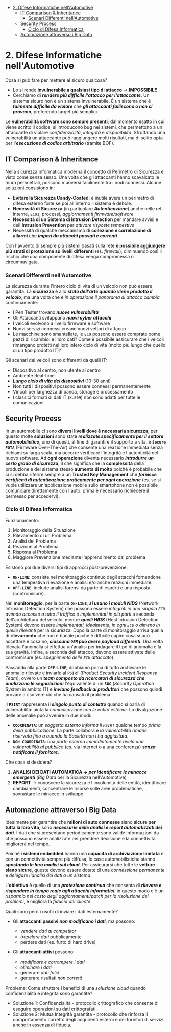 - [2. Difese Informatiche nell'Automotive](#2-difese-informatiche-nellautomotive)
  - [IT Comparison & Inheritance](#it-comparison--inheritance)
    - [Scenari Differenti nell'Automotive](#scenari-differenti-nellautomotive)
  - [Security Process](#security-process)
    - [Ciclo di Difesa Informatica](#ciclo-di-difesa-informatica)
  - [Automazione attraverso i Big Data](#automazione-attraverso-i-big-data)

# 2. Difese Informatiche nell'Automotive

Cosa si può fare per mettere al sicuro qualcosa?

- Lo si rende **invulnerabile a qualsiasi tipo di attacco** &rarr; **IMPOSSIBILE**
- Cerchiamo di ***rendere più difficile l'attacco per l'attaccante***. Un sistema sicuro non è un sistema invulnerabile. È un sistema che è ***talmente difficile da violare*** che ***gli attaccanti falliscono o non ci provano***, preferendo target più semplici.

Le **vulnerabilità software sono sempre presenti**; dal momento esatto in cui viene scritto il codice, si introducono bug nei sistemi, che permettono a un attaccante di violare *confidenzialità*, *integrità* e *disponibilità*. Sfruttando una vulnerabilità un attaccante può raggiungere molti risultati, ma di solito opta per l'***esecuzione di codice arbitrario*** (tramite BOF).

## IT Comparison & Inheritance

Nella sicurezza informatica moderna il concetto di Perimetro di Sicurezza è visto come senza senso. Una volta che gli attaccanti hanno scavalcato le mura perimetrali, possono muoversi facilmente tra i nodi connessi. Alcune soluzioni consistono in:

- **Evitare la Sicurezza Candy-Coated**: è inutile avere un perimetro di difesa esterno forte se poi all'interno il sistema è debole.
- **Necessità di Sicurezza** (in particolare ***Autenticazione***) anche nelle reti interne, `ECUs`, processi, *aggiornamenti firmware/software*
- **Necessità di un Sistema di Intrusion Detection** per mandare avvisi e dell'**Intrusion Prevention** per *attivare risposte tempestive*
- Necessità di qualche meccanismo di **collezione e correlazione di allarmi** che ***impari da attacchi passati e correnti***

Con l'avvento di sempre più sistemi basati sulla rete **è possibile aggiungere più strati di protezione su livelli differenti** (es. *firewall*), diminuendo così il rischio che una componente di difesa venga compromessa o circumnavigata.

### Scenari Differenti nell'Automotive

La sicurezza durante l'intero ciclo di vita di un veicolo non può essere garantita. La **sicurezza** è allo ***stato dell'arte quando viene prodotto il veicolo***, ma una volta che è *in operazione il panorama di attacco cambia* continuamente:

- I Pen Tester trovano ***nuove vulnerabilità***
- Gli Attaccanti sviluppano ***nuovi cyber attacchi***
- I veicoli evolvono a livello firmware e software
- Nuovi servizi connessi creano nuovi vettori di attacco
- Le macchine sono smantellate, le `ECU` possono essere comprate come pezzi di ricambio: e i loro dati? Come è possibile assicurare che i veicoli rimangano protetti nel loro intero ciclo di vita (molto più lungo che quello di un tipo prodotto IT)?

Gli scenari dei veicoli sono differenti da quelli IT:

- Dispositivo al centro, non utente al centro
- Ambiente Real-time
- ***Lungo ciclo di vita dei dispositivi*** (10-30 anni)
- Non tutti i dispositivi possono essere connessi permanentemente
- Vincoli per larghezza di banda, storage e processamento
- I classici formati di dati IT (`X.509`) non sono adatti per tutte le comunicazioni

## Security Process

In un automobile ci sono **diversi livelli dove è necessaria sicurezza**, per questo molte **soluzioni** sono state ***realizzate specificamente per il settore automobilistico***, uno di questi, al fine di garantire il supporto a vita, è **`Secure FOTA`** (Firmware Over-The-Air) che consente una reazione immediata senza richiami su larga scala, ma occorre verificare l'integrità e l'autenticità del nuovo software. Ad **ogni operazione** diventa necessario ***introdurre un certo grado di sicurezza***, il che significa che la **complessità** della produzione e del sistema stesso **aumenta di molto** poiché è probabile che ci si debba riferire sempre a un **Trusted Key Management** che ***fornisce certificati di autenticazione praticamente per ogni operazione*** (es. se si vuole utilizzare un'applicazione mobile sullo smartphone non è possibile comunicare direttamente con l'auto: prima è necessario richiedere il permesso per accedervi).

### Ciclo di Difesa Informatica

Funzionamento:

1. Monitoraggio della Situazione
2. Rilevamento di un Problema
3. Analisi del Problema
4. Reazione al Problema
5. Risposta al Problema
6. Maggiore Prevenzione mediante l'apprendimento dal problema

Esistono poi due diversi tipi di approcci post-prevenzione:

- **`ON-LINE`**: consiste nel monitoraggio continuo degli attacchi fornendone una tempestiva rilevazione e analisi e/o anche reazioni immediate.
- **`OFF-LINE`**: include analisi forensi da parte di esperti e una risposta (contromisure).

Nel **monitoraggio**, per la parte **`ON-LINE`**, ***si usano i moduli NIDS*** (Network Intrusion Detection System) che possono essere *integrati in una singola `ECU` avendo accesso a tutto il traffico o implementati in più parti* a seconda dell'architettura del veicolo, mentre ***quelli HIDS*** (Host Intrusion Detection System) devono essere *implementati, idealmente, in ogni `ECU` o almeno in quelle rilevanti* per la sicurezza. Dopo la parte di monitoraggio arriva quella di **rilevamento** che non è banale poiché è difficile capire cosa si può accettare e cosa no, ***ciascuna `OEM` può avere payload differenti***. Una volta rilevata l'anomalia si effettua un'analisi per indagare il tipo di anomalia e la sua gravità. Infine, a seconda dell'attacco, devono essere attivate delle contromisure (es. *spegnimento delle `ECU` attaccate*).

Passando alla parte **`OFF-LINE`**, dobbiamo prima di tutto archiviare le anomalie rilevate e inviarle al **`PSIRT`** (*Product Security Incident Response Team*), ovvero un ***team composto da ricercatori di sicurezza che analizzano le segnalazioni*** l'equivalente di un **`SOC`** (*Security Operation System* in ambito IT) e ***inviano feedback ai produttori*** che possono quindi provare a risolvere ciò che ha causato il problema.

Il **`PSIRT`** rappresenta il ***singolo punto di contatto*** quando si parla di vulnerabilità: aiuta la *comunicazione con le entità esterne*. La divulgazione delle anomalie può avvenire in due modi:

- **`COORDINATA`**: un *soggetto esterno informa il `PSIRT`* qualche tempo *prima della pubblicazione*. La parte collabora e *la vulnerabilità rimane riservata fino a quando la Società non l'ha aggiustata*.
- **`NON COORDINATA`**: una *parte esterna immediatamente rivela una vulnerabilità al pubblico* (es. via Internet o a
  una conferenza) ***senza notificare il fornitore***.

Che cosa si desidera?

1. **ANALISI DEI DATI AUTOMATICA &rarr; *per identificare le minacce emergenti*** (*Big Data* per la Sicurezza nell'Automotive)
2. **REPORT** &rarr; conoscere la sicurezza e l'incolumità delle entità, identificare cambiamenti, concentrare le risorse sulle aree problematiche, sovrastare le minacce in sviluppo

## Automazione attraverso i Big Data

Idealmente per garantire che **milioni di auto connesse** siano **sicure per tutta la loro vita**, sono ***necessarie delle analisi e report automatizzati dei dati***. I dati che si presentano periodicamente sono valide informazioni da che possono essere analizzate per prendere decisione e la connettività migliorerà nel tempo.

Poiché i **sistemi embedded** hanno una **capacità di archiviazione limitata** e con un connettività sempre più diffusa, le case automobilistiche stanno ***spostando le loro analisi sul cloud***. Per assicurarsi che tutte le **vetture siano sicure**, queste devono essere dotate di una *connessione permanente* e *delegare l'analisi dei dati a un sistema*.

L'**obiettivo** è quello di una ***protezione continua*** che consenta di ***rilevare e rispondere in tempo reale agli attacchi informatici***. in questo modo c'è un *risparmio nel costo degli aggiornamenti/patch per la risoluzione dei problemi*, e migliora la *fiducia del cliente*.

Quali sono però i rischi di inviare i dati esternamente?

- Gli **attaccanti passivi** ***non modificano i dati***, ma possono:

  - *vendere dati ai competitor*
  - *trapelare dati* pubblicamente
  - perdere dati (es. furto di hard drive)

- Gli **attaccanti attivi** possono:

  - *modificare e corrompere i dati*
  - *eliminare i dati*
  - generare *dati falsi*
  - generare risultati *non corretti*

Problema: Come sfruttare i benefici di una *soluzione cloud* quando confidenzialità e integrità sono garantite?

- Soluzione 1: Confidenzialità - protocollo crittografico che consente di eseguire operazioni su dati crittografati.
- Soluzione 2: Mutua Integrità garantita - protocollo che rinforza il comportamento corretto degli acquirenti esterni e dei fornitori di servizi anche in assenza di fiducia.